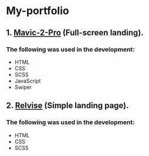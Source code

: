 # My-portfolio
## 1. [Mavic-2-Pro](https://coder-html840.github.io/My-portfolio/Mavic-2-Pro/) (Full-screen landing).
### The following was used in the development:
- HTML
- CSS
- SCSS
- JavaScript
- Swiper

## 2. [Relvise](https://coder-html840.github.io/My-portfolio/) (Simple landing page).
### The following was used in the development:
- HTML
- CSS
- SCSS
